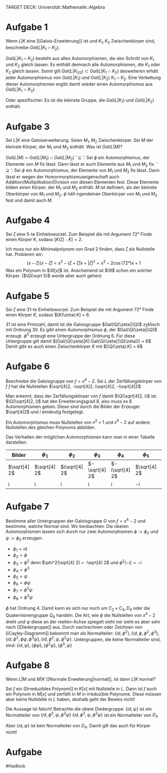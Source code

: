 TARGET DECK: Universität::Mathematik::Algebra

# Aufgabe 1
Wenn $L|K$ eine [[Galois-Erweiterung]] ist und $K_1, K_2$ Zwischenkörper sind, beschreibe $Gal(L|K_1 \cap K_2)$.

$Gal(L|K_1 \cap K_2)$ besteht aus allen Automorphismen, die den Schnitt von $K_1$ und $K_2$ gleich lassen.
Es enthält demnach alle Automorphismen, die $K_1$ oder $K_2$ gleich lassen.
Somit gilt $Gal(L|K_{1/2}) \subset Gal(L|K_1 \cap K_2)$ desweiteren erhält jeder Automorphismus von $Gal(L|K_1)$ und $Gal(L|K_2)$ $K_1 \cap K_2$. Eine Verkettung dieser Automorphismen ergibt damit wieder einen Automorphismus aus $Gal(L|K_1 \cap K_2)$.

Oder spezifischer: Es ist die kleinste Gruppe, die $Gal(L|K_1)$ und $Gal(L|K_2)$ enthält.

# Aufgabe 3
Sei $L|K$ eine Galoiserweiterung. Seien $M_1, M_2$ Zwischenkörper. Sei $M$ der kleinste Körper, der $M_1$ und $M_2$ enthält.
Was ist $Gal(L|M)$?

$Gal(L|M) = Gal(L|M_1) \cap Gal(L|M_2)$
$'\subseteq':$ Sei $\phi$ ein Automorphismus, der Elemente von $M$ fix lässt. Dann lässt er auch Elemente aus $M_1$ und $M_2$ fix.
$'\supseteq':$ Sei $\phi$ ein Automorphismus, der Elemente von $M_1$ und $M_2$ fix lässt. Dann lässt er wegen der Homormorphismuseigenschaft auch Addition/Multiplikation/Division von diesen Elementen fest. Diese Elemente bilden einen Körper, der $M_1$ und $M_2$ enthält. $M$ ist definiert, als der kleinste Oberkörper von $M_1$ und $M_2$. $\phi$ hält irgendeinen Oberkörper von $M_1$ und $M_2$ fest und damit auch $M$.

# Aufgabe 4
Sei $\zeta$ eine $5$-te Einheitswurzel. Zum Beispiel die mit Argument $72°$
Finde einen Körper $K$, sodass $[K(\zeta):K] = 2$.

Ich muss nur ein MInimalpolynom von Grad 2 finden, dass $\zeta$ als Nullstelle hat. Probieren wir:
$$(x-\zeta)(x-\bar\zeta) = x^2 - (\zeta+\bar\zeta)x+|\zeta|^2 = x^2 - 2\cos(72°)x+1$$
Was ein Polynom in $\R[x]$ ist. Anscheinend ist $\R$ schon ein solcher Körper. ($\Q(\sqrt 5)$ würde aber auch gehen)

# Aufgabe 5
Sei $\zeta$ eine $31$-te Einheitswurzel. Zum Beispiel die mit Argument $72°$
Finde einen Körper $K$, sodass $[K(\zeta):K] = 6.

$31$ ist eine Primzahl, damit ist die Galoisgruppe $Gal(\Q(\zeta)|\Q)$ zyklisch mit Ordnung $30$. Es gibt einen Automorphismus $\phi$, der $Gal(\Q(\zeta)|\Q)$ erzeugt. $\phi^5$ erzeugt eine Untergruppe der Ordnung $6$. Für diese Untergruppe gilt damit $(Gal(\Q(\zeta)|K):Gal(\Q(\zeta)|\Q(\zeta))) = 6$ Damit gibt es auch einen Zwischenkörper $K$ mit $[\Q(\zeta):K] = 6$

# Aufgabe 6
Beschreibe die Galoisgruppe von $f =x^4-2$. 
Sei $L$ der Zerfällungskörper von $f$
$f$ hat die Nullstellen $\sqrt[4]2, -\sqrt[4]2, i\sqrt[4]2, -i\sqrt[4]2$

Man erkennt, dass der Zerfällungskörper von $f$ damit $\Q(\sqrt[4]2, i)$ ist.
$\Q(\sqrt[4]2, i)$ hat den Erweiterungsgrad $8$, also muss es $8$ Automorphismen geben.
Diese sind durch die Bilder der Erzeuger $\sqrt[4]2$ und $i$ eindeutig festgelegt.

Ein Automorphismus muss Nullstellen von $x^2+1$ und $x^4-2$ auf andere Nullstellen des gleichen Polynoms abbilden.

Das Verhalten der möglichen Automorphismen kann man in einer Tabelle darstellen:

| Bilder           | $\phi_1$     | $\phi_2$      | $\phi_3$      | $\phi_4$       | $\phi_5$     | $\phi_6$      | $\phi_7$      | $\phi_8$       |
| ------------ | ------------ | ------------- | ------------- | -------------- | ------------ | ------------- | ------------- | -------------- |
| $\sqrt[4] 2$ | $\sqrt[4] 2$ | $i\sqrt[4] 2$ | $-\sqrt[4] 2$ | $-i\sqrt[4] 2$ | $\sqrt[4] 2$ | $i\sqrt[4] 2$ | $-\sqrt[4] 2$ | $-i\sqrt[4] 2$ |
| i            | i            | i             | i             | i              | -i           | -i            | -i            | -i             |


# Aufgabe 7
Bestimme aller Untergruppen der Galoisgruppe $G$ von $f = x^4-2$ und bestimme, welche Normal sind.
Wir beobachten: Die oberen Automorphismen lassen sich durch nur zwei Automorphismen $\phi := \phi_2$ und $\psi := \phi_5$ erzeugen.
- $\phi_1 = id$
- $\phi_2 = \phi$
- $\phi_3 = \phi^2$ denn $\phi^2(\sqrt[4] 2) = -\sqrt[4] 2$ und $\phi^2(-i)=-i$
- $\phi_4 = \phi^3$
- $\phi_5 = \psi$
- $\phi_6 = \phi\psi$
- $\phi_7 = \phi^2\psi$
- $\phi_8 = \phi^3\psi$

$\phi$ hat Ordnung $4$. Damit kann es sich nur noch um $C_2 \times C_4, D_4$ oder die Quaternionengruppe $Q_4$ handeln. Die Art, wie $\phi$ die Nullstellen von $x^4-2$ dreht und $\psi$ diese an der reellen-Achse spiegelt sieht mir sieht es aber sehr nach [[Diedergruppe]] aus.
Durch nachrechnen oder Zeichnen von [[Cayley-Diagramm]] bekommt man als Normalteiler: $\{id, \phi^2\}, \{id, \phi, \phi^2, \phi^3\}, \{id, \phi^2, \phi\psi, \phi^3\psi\}, \{id, \phi^2, \psi, \phi^2\psi\}$.
Untergruppen, die keine Normalteiler sind, sind:
$\{id, \psi\}, \{\phi\psi\}, \{\phi^2\psi\}, \{\phi^3, \psi\}$

# Aufgabe 8
Wenn $L|M$ und $M|K$ [[Normale Erweiterung|normal]], ist dann $L|K$ normal?

Sei $f$ ein [[Irreduzibles Polynom]] in $K[x]$ mit Nullstelle in $L$.
Dann ist $f$ auch ein Polynom in $M[x]$ und zerfällt in $M$ in irreduzible Polynome. Diese müssen aber keine Nullstelle in $L$ haben, deshalb geht der Beweis nicht!

Die Aussage ist falsch! Betrachte die obere Diedergruppe:
$\{id, \psi\}$ ist ein Normalteiler von $\{id, \phi^2, \psi, \phi^2\psi\}$
$\{id, \phi^2, \psi, \phi^2\psi\}$ ist ein Normalteiler von $D_4$

Aber $\{id, \psi\}$ ist kein Normalteiler von $D_4$.
Damit gilt das auch für Körper nicht!

# Aufgabe


















$\newcommand{\Q}{\mathbb Q}$
$\newcommand{\R}{\mathbb R}$
$\newcommand{\C}{\mathbb C}$
$\newcommand{\F}{\mathbb F}$
$\newcommand{\Z}{\mathbb Z}$
$\newcommand{\a}{\alpha}$


#Hadlock 
